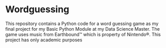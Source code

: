 # Wordguessing
This repository contains a Python code for a word guessing game as my final project for my Basic Python Module at my Data Science Master. The game uses music from Earthbound™ which is property of Nintendo®. This project has only academic purposes
